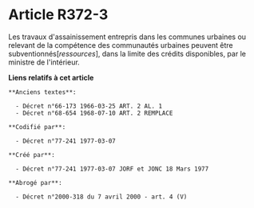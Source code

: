 # Article R372-3

Les travaux d'assainissement entrepris dans les communes urbaines ou relevant de la compétence des communautés urbaines
peuvent être subventionnés[*ressources*], dans la limite des crédits disponibles, par le ministre de l'intérieur.

**Liens relatifs à cet article**

	**Anciens textes**:

	  - Décret n°66-173 1966-03-25 ART. 2 AL. 1
	  - Décret n°68-654 1968-07-10 ART. 2 REMPLACE

	**Codifié par**:

	  - Décret n°77-241 1977-03-07

	**Créé par**:

	  - Décret n°77-241 1977-03-07 JORF et JONC 18 Mars 1977

	**Abrogé par**:

	  - Décret n°2000-318 du 7 avril 2000 - art. 4 (V)
